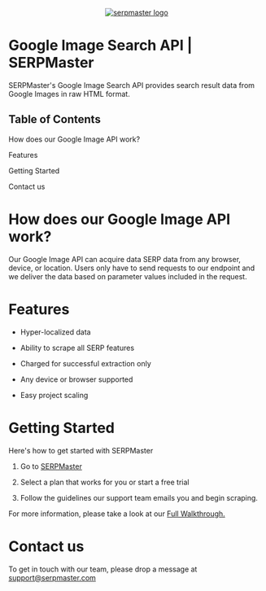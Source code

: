 <p align="center">
    <a href="https://serpmaster.com/"><img src="https://serpmaster.com/static/a528fb5d522744dc3d2b2c1cbc4fcdfa/3f491/logo.webp" alt="serpmaster logo"></a>
  </a>
</p>

# Google Image Search API | SERPMaster 
SERPMaster's Google Image Search API provides search result data from Google Images in raw HTML format. 

## Table of Contents 
How does our Google Image API work? 

Features 

Getting Started

Contact us

# How does our Google Image API work?

Our Google Image API can acquire data SERP data from any browser, device, or location. Users only have to send requests to our endpoint and we deliver the data based on parameter values included in the request.

# Features

- Hyper-localized data

- Ability to scrape all SERP features

- Charged for successful extraction only

- Any device or browser supported

- Easy project scaling

# Getting Started 

Here's how to get started with SERPMaster

1. Go to [SERPMaster](https://serpmaster.com/) 

2. Select a plan that works for you or start a free trial

3. Follow the guidelines our support team emails you and begin scraping.

For more information, please take a look at our [Full Walkthrough.](https://serpmaster.com/walkthrough/)

# Contact us 

To get in touch with our team, please drop a message at [support@serpmaster.com](support@serpmaster.com) 
